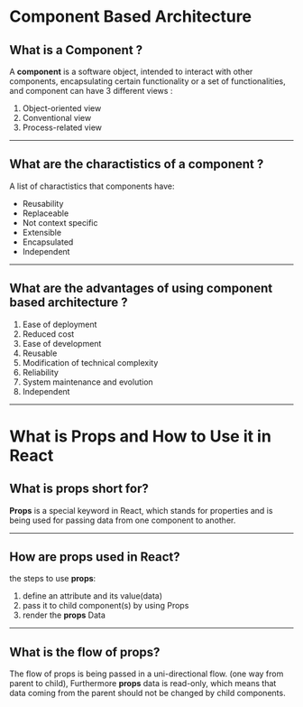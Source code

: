 # Component Based Architecture

## What is a Component ?

A **component** is a software object, intended to interact with other components, encapsulating certain functionality or a set of functionalities, and component can have 3 different views :
1. Object-oriented view
2. Conventional view
3. Process-related view

***
## What are the charactistics of a component ?
A list of charactistics that components have: 
* Reusability 
* Replaceable 
* Not context specific
* Extensible
* Encapsulated
* Independent



***
## What are the advantages of using component based architecture ?
1. Ease of deployment
2. Reduced cost
3. Ease of development
4. Reusable
5. Modification of technical complexity
6. Reliability
7. System maintenance and evolution
8. Independent

***
# What is Props and How to Use it in React

## What is props short for?
**Props** is a special keyword in React, which stands for properties and is being used for passing data from one component to another.
***
## How are props used in React?
the steps to use **props**:
1. define an attribute and its value(data)
2. pass it to child component(s) by using Props
3. render the **props** Data

***
## What is the flow of props?
The flow of props is being passed in a uni-directional flow. (one way from parent to child), Furthermore **props** data is read-only, which means that data coming from the parent should not be changed by child components.
